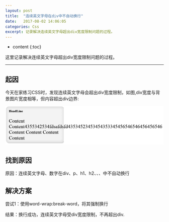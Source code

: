 ```yaml
---
layout: post
title:  "连续英文字母在div中不自动换行"
date:   2017-08-02 14:06:05
categories: Css
excerpt: 记录解决连续英文字母超出div宽度限制问题的过程。
---
```


* content
{:toc}

这里记录解决连续英文字母超出div宽度限制问题的过程。

---

## 起因 

今天在家练习CSS时，发现连续英文字母会超出div宽度限制，如图,div宽度与背景图片宽度相等，但内容超出div边界:

![超出div边界](../css/pics/overflow.png)


## 找到原因

原因：连续英文字母、数字在div、p、h1、h2、、、中不自动换行

## 解决方案

尝试1：使用word-wrap:break-word，将其强制换行  

结果：换行成功，连续英文字母受div宽度限制，不再超出div.
